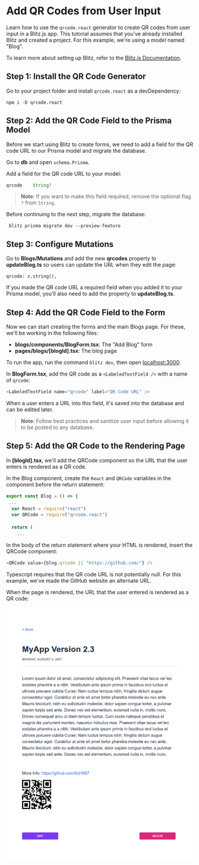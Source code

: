 # **Add QR Codes from User Input**

Learn how to use the `qrcode.react` generator to create QR codes from user input in a Blitz.js app. This tutorial assumes that you've already installed Blitz and created a project. For this example, we're using a model named "Blog".

To learn more about setting up Blitz, refer to the [Blitz.js Documentation](https://blitzjs.com/docs/getting-started).

## Step 1: Install the QR Code Generator

Go to your project folder and install `qrcode.react` as a devDependency:

```
npm i -D qrcode.react
```

## Step 2: Add the QR Code Field to the Prisma Model

Before we start using Blitz to create forms, we need to add a field for the QR code URL to our Prisma model and migrate the database.

Go to **db** and open `schema.Prisma`.

Add a field for the QR code URL to your model:

```javascript
qrcode    String?
```

> **Note**: If you want to make this field required, remove the optional flag `?` from `String`.

Before continuing to the next step, migrate the database:

```
 blitz prisma migrate dev --preview-feature
```

## Step 3: Configure Mutations

Go to **Blogs/Mutations** and add the new **qrcodes** property to **updateBlog.ts** so users can update the URL when they edit the page:

```tsx
qrcode: z.string(),
```

If you made the QR code URL a required field when you added it to your Prisma model, you'll also need to add the property to **updateBlog.ts**.

## Step 4: Add the QR Code Field to the Form

Now we can start creating the forms and the main Blogs page. For these, we'll be working in the following files:

- **blogs/components/BlogForm.tsx**: The "Add Blog" form
- **pages/blogs/\[blogId]\.tsx**: The blog page

To run the app, run the command `blitz dev`, then open [localhost:3000](http://localhost:3000).

In **BlogForm.tsx**, add the QR code as a `<LabeledTextField />` with a name of `qrcode`:

```javascript
<LabeledTextField name="qrcode" label="QR Code URL" />
```

When a user enters a URL into this field, it's saved into the database and can be edited later.

> **Note**: Follow best practices and sanitize user input before allowing it to be posted to any database.

## Step 5: Add the QR Code to the Rendering Page

In **\[blogId]\.tsx**, we'll add the QRCode component so the URL that the user enters is rendered as a QR code.

In the Blog component, create the `React` and `QRCode` variables in the component before the return statement:

```javascript
export const Blog = () => {
 ...
  var React = require("react")
  var QRCode = require("qrcode.react")

  return (
    ...

```

In the body of the return statement where your HTML is rendered, insert the QRCode component:

```javascript
<QRCode value={blog.qrcode || "https://github.com/"} />
```

Typescript requires that the QR code URL is not potentially null. For this example, we've made the GitHub website an alternate URL.

When the page is rendered, the URL that the user entered is rendered as a QR code:

![App page with QR Code](images/appwithqr.png)
